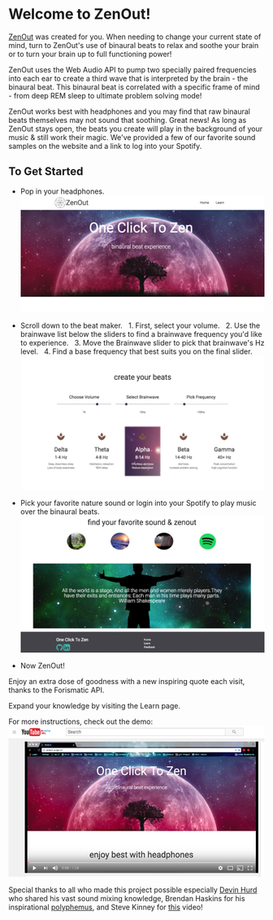 
# Welcome to ZenOut!

[ZenOut](zenout.surge.sh) was created for you. When needing to change your current state of mind, turn to ZenOut's use of binaural
beats to relax and soothe your brain or to turn your brain up to full functioning power!

ZenOut uses the Web Audio API to pump two specially paired frequencies into each ear to create a third wave that is interpreted by the brain - the binaural beat. This binaural beat is correlated with a specific frame of mind - from deep REM sleep to ultimate problem solving mode!

ZenOut works best with headphones and you may find that raw binaural beats themselves may not sound that soothing. Great news! As long as ZenOut stays open, the beats you create will play in the background of your music & still work their magic. We've provided a few of our favorite sound samples on the website and a link to log into your Spotify.

## To Get Started

* Pop in your headphones.
![homepage](readme/zenout_homepage.png)

* Scroll down to the beat maker.
  &nbsp;&nbsp;1. First, select your volume.
  &nbsp;&nbsp;2. Use the brainwave list below the sliders to find a brainwave frequency you'd like to experience.
  &nbsp;&nbsp;3. Move the Brainwave slider to pick that brainwave's Hz level.
  &nbsp;&nbsp;4. Find a base frequency that best suits you on the final slider.
![beats](readme/beatmaker.png)

* Pick your favorite nature sound or login into your Spotify to play music over the binaural beats.
![sounds](readme/sounds.png)

* Now ZenOut!

Enjoy an extra dose of goodness with a new inspiring quote each visit, thanks to the Forismatic API.

Expand your knowledge by visiting the Learn page.

For more instructions, check out the demo: [![youtubevideo](readme/youtube.png)](https://www.youtube.com/watch?v=hTBv7fB1ofA)

Special thanks to all who made this project possible especially [Devin Hurd](https://github.com/HurdAudio) who shared his vast sound mixing knowledge, Brendan Haskins for his inspirational [polyphemus](http://ziopads-form.s3-website-us-east-1.amazonaws.com/), and Steve Kinney for [this](https://www.youtube.com/watch?v=56spBAgOYfg) video!
